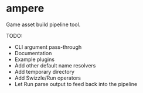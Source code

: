ampere
======

Game asset build pipeline tool.

TODO:

* CLI argument pass-through
* Documentation
* Example plugins
* Add other default name resolvers
* Add temporary directory
* Add Swizzle/Run operators
* Let Run parse output to feed back into the pipeline